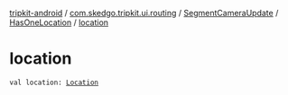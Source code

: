 [tripkit-android](../../../index.md) / [com.skedgo.tripkit.ui.routing](../../index.md) / [SegmentCameraUpdate](../index.md) / [HasOneLocation](index.md) / [location](./location.md)

# location

`val location: `[`Location`](../../../com.skedgo.tripkit.common.model/-location/index.md)